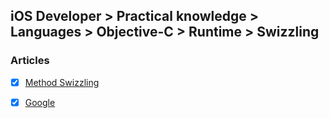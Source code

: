 ## iOS Developer > Practical knowledge > Languages > Objective-C > Runtime > Swizzling

### Articles
- [x] [Method Swizzling](http://nshipster.com/method-swizzling/)
- [x] [Google](http://google.com)


